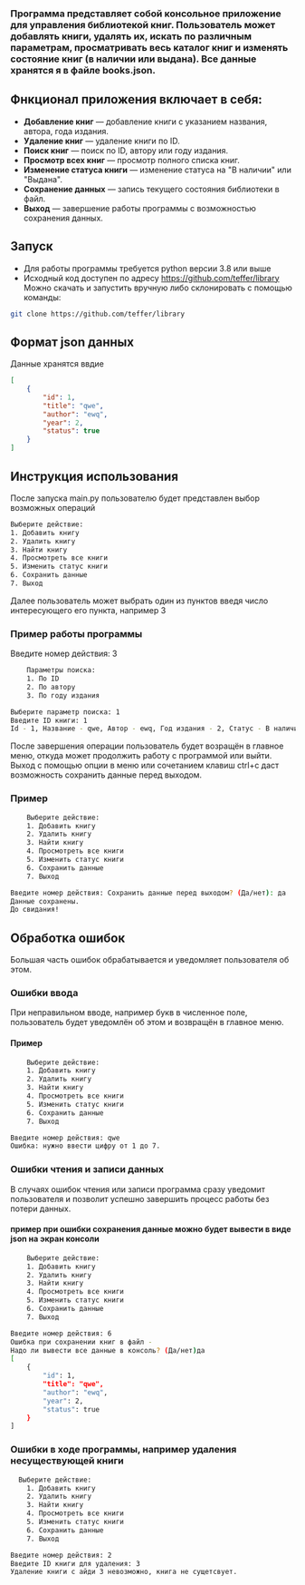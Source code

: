 ### Программа представляет собой консольное приложение для управления библиотекой книг. Пользователь может добавлять книги, удалять их, искать по различным параметрам, просматривать весь каталог книг и изменять состояние книг (в наличии или выдана). Все данные хранятся я в файле books.json.
## Фнкционал приложения включает в себя:
- **Добавление книг** — добавление книги с указанием названия, автора, года издания.
- **Удаление книг** — удаление книги по ID.
- **Поиск книг** — поиск по ID, автору или году издания.
- **Просмотр всех книг** — просмотр полного списка книг.
- **Изменение статуса книги** — изменение статуса на "В наличии" или "Выдана".
- **Сохранение данных** — запись текущего состояния библиотеки в файл.
- **Выход** — завершение работы программы с возможностью сохранения данных.
## Запуск
- Для работы программы требуется python версии 3.8 или выше
- Исходный код доступен по адресу https://github.com/teffer/library
Можно скачать и запустить вручную либо склонировать с помощью команды:
```bash
git clone https://github.com/teffer/library
```
## Формат json данных
Данные хранятся ввдие 
```json
[
    {
        "id": 1,        
        "title": "qwe", 
        "author": "ewq",
        "year": 2,      
        "status": true  
    }
]
```
## Инструкция использования
После запуска main.py пользователю будет представлен выбор возможных операций
```bash
Выберите действие:
1. Добавить книгу
2. Удалить книгу
3. Найти книгу
4. Просмотреть все книги
5. Изменить статус книги
6. Сохранить данные
7. Выход
```
Далее пользователь может выбрать один из пунктов введя число интересующего его пункта, например 3
### Пример работы программы
Введите номер действия: 3
```bash
    Параметры поиска:
    1. По ID
    2. По автору
    3. По году издания

Выберите параметр поиска: 1
Введите ID книги: 1
Id - 1, Название - qwe, Автор - ewq, Год издания - 2, Статус - В наличии
```
После завершения операции пользователь будет возращён в главное меню, откуда может продолжить работу с программой или выйти.
Выход с помощью опции в меню или сочетанием клавиш ctrl+c даст возможность сохранить данные перед выходом.
### Пример 
```bash
    Выберите действие:
    1. Добавить книгу
    2. Удалить книгу
    3. Найти книгу
    4. Просмотреть все книги
    5. Изменить статус книги
    6. Сохранить данные
    7. Выход

Введите номер действия: Сохранить данные перед выходом? (Да/нет): да
Данные сохранены.
До свидания! 
```
## Обработка ошибок
Большая часть ошибок обрабатывается и уведомляет пользователя об этом.
### Ошибки ввода
При неправильном вводе, например букв в численное поле, пользователь будет уведомлён об этом и возвращён в главное меню.
#### Пример 
```bash
    Выберите действие:      
    1. Добавить книгу       
    2. Удалить книгу        
    3. Найти книгу
    4. Просмотреть все книги
    5. Изменить статус книги
    6. Сохранить данные
    7. Выход

Введите номер действия: qwe
Ошибка: нужно ввести цифру от 1 до 7.
```
### Ошибки чтения и записи данных
В случаях ошибок чтения или записи программа сразу уведомит пользователя и позволит успешно завершить процесс работы без потери данных. 
#### пример при ошибки сохранения данные можно будет вывести в виде json на экран консоли
```bash
    Выберите действие:      
    1. Добавить книгу       
    2. Удалить книгу        
    3. Найти книгу
    4. Просмотреть все книги
    5. Изменить статус книги
    6. Сохранить данные
    7. Выход

Введите номер действия: 6
Ошибка при сохранении книг в файл - 
Надо ли вывести все данные в консоль? (Да/нет)да
[
    {
        "id": 1,
        "title": "qwe",
        "author": "ewq",
        "year": 2,
        "status": true
    }
]
```
### Ошибки в ходе программы, например удаления несуществующей книги
```bash
  Выберите действие:
    1. Добавить книгу
    2. Удалить книгу
    3. Найти книгу
    4. Просмотреть все книги
    5. Изменить статус книги
    6. Сохранить данные
    7. Выход

Введите номер действия: 2
Введите ID книги для удаления: 3
Удаление книги с айди 3 невозможно, книга не сущетсвует.
```